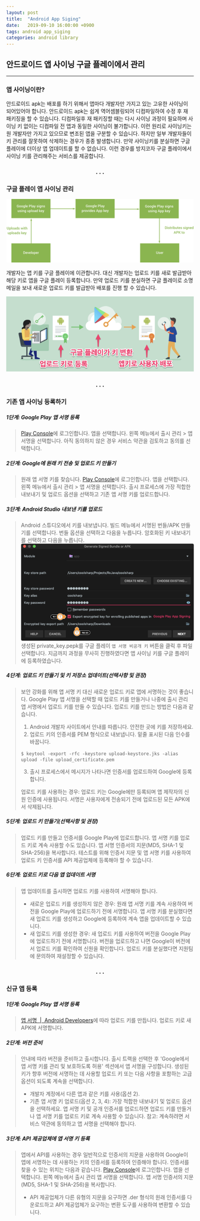 ```yaml
---
layout: post
title:  "Android App Siging"
date:   2019-09-10 16:00:00 +0900
tags: android app_siging
categories: android library
---
```


## 안드로이드 앱 사이닝 구글 플레이에서 관리
---
### 앱 사이닝이란?

안드로이드 apk는 배포를 하기 위해서 앱마다 개발자만 가지고 있는 고유한 사이닝이 되어있어야 합니다. 안드로이드 apk는 쉽게 역어셈블링되어 디컴파일하여 수정 후 재 패키징을 할 수 있습니다. 디컴파일후 재 패키징할 때는 다시 사이닝 과정이 필요하며 사이닝 키 없이는 디컴파일 전 앱과 동일한 사이닝이 불가합니다. 이런 원리로 사이닝키는 원 개발자만 가지고 있으므로 변조된 앱을 구분할 수 있습니다. 하지만 일부 개발자들이 키 관리를 잘못하여 삭제하는 경우가 종종 발생합니다. 만약 사이닝키를 분실하면 구글 플레이에 더이상 앱 업데이트를 할 수 없습니다. 이런 경우를 방지코자 구글 플레이에서 사이닝 키를 관리해주는 서비스를 제공합니다.

<h3 align="center">. . .</h3>

### 구글 플레이 앱 사이닝 관리

![9ac5ff19.png](/static/img/post/2019-09-10-android_app_signing/9ac5ff19.png)

개발자는 앱 키를 구글 플레이에 이관합니다. 대신 개발자는 업로드 키를 새로 발급받아 해당 키로 앱을 구글 플레이 등록합니다. 만약 업로드 키를 분실하면 구글 플레이로 소명 메일을 보내 새로운 업로드 키를 발급받아 배포를 진행 할 수 있습니다.

![76f8b4f7.png](/static/img/post/2019-09-10-android_app_signing/76f8b4f7.png)

<h3 align="center">. . .</h3>

### 기존 앱 사이닝 등록하기

##### 1단계: Google Play 앱 서명 등록

> [Play Console](https://play.google.com/apps/publish/)에 로그인합니다.
> 앱을 선택합니다.
> 왼쪽 메뉴에서 출시 관리 > 앱 서명을 선택합니다.
> 아직 동의하지 않은 경우 서비스 약관을 검토하고 동의를 선택합니다.

##### 2단계: Google에 원래 키 전송 및 업로드 키 만들기

> 원래 앱 서명 키를 찾습니다.
> [Play Console](https://play.google.com/apps/publish/)에 로그인합니다.
> 앱을 선택합니다.
> 왼쪽 메뉴에서 출시 관리 > 앱 서명을 선택합니다.
> 출시 프로세스에 가장 적합한 내보내기 및 업로드 옵션을 선택하고 기존 앱 서명 키를 업로드합니다.

##### 3단계: Android Studio 내보낸 키를 업로드

> Android 스튜디오에서 키를 내보냅니다.
> 빌드 메뉴에서 서명된 번들/APK 만들기를 선택합니다. 번들 옵션을 선택하고 다음을 누릅니다.
> 암호화된 키 내보내기를 선택하고 다음을 누릅니다.
> ![55248a28.png](/static/img/post/2019-09-10-android_app_signing/55248a28.png)
> 생성된 private_key.pepk를 구글 플레이 `앱 서명 비공개 키` 버튼을 클릭 후 파일 선택합니다.
> 지금까지 과정을 무사히 진행하였다면 앱 사이닝 키를 구글 플레이에 등록하였습니다.

##### 4단계: 업로드 키 만들기 및 키 저장소 업데이트(선택사항 및 권장)

> 보안 강화를 위해 앱 서명 키 대신 새로운 업로드 키로 앱에 서명하는 것이 좋습니다.
> Google Play 앱 서명을 선택할 때 업로드 키를 만들거나 나중에 출시 관리 앱 서명에서 업로드 키를 만들 수 있습니다.
> 업로드 키를 만드는 방법은 다음과 같습니다.
>
> 1. Android 개발자 사이트에서 안내를 따릅니다. 안전한 곳에 키를 저장하세요.
> 2. 업로드 키의 인증서를 PEM 형식으로 내보냅니다. 밑줄 표시된 다음 인수를 바꿉니다.
> ```shell
> $ keytool -export -rfc -keystore upload-keystore.jks -alias upload -file upload_certificate.pem
> ```
> 3. 출시 프로세스에서 메시지가 나타나면 인증서를 업로드하여 Google에 등록합니다.
>
> 업로드 키를 사용하는 경우:
> 업로드 키는 Google에만 등록되며 앱 제작자의 신원 인증에 사용됩니다.
> 서명은 사용자에게 전송되기 전에 업로드된 모든 APK에서 삭제됩니다.

##### 5단계: 업로드 키 만들기(선택사항 및 권장)

> 업로드 키를 만들고 인증서를 Google Play에 업로드합니다.
> 앱 서명 키를 업로드 키로 계속 사용할 수도 있습니다.
> 앱 서명 인증서의 지문(MD5, SHA-1 및 SHA-256)을 복사합니다.
> 테스트를 위해 인증서 지문 및 앱 서명 키를 사용하여 업로드 키 인증서를 API 제공업체에 등록해야 할 수 있습니다.

##### 6단계: 업로드 키로 다음 앱 업데이트 서명

> 앱 업데이트를 출시하면 업로드 키를 사용하여 서명해야 합니다.
> - 새로운 업로드 키를 생성하지 않은 경우: 원래 앱 서명 키를 계속 사용하여 버전을 Google Play에 업로드하기 전에 서명합니다. 앱 서명 키를 분실했다면 새 업로드 키를 생성하고 Google에 등록하여 계속 앱을 업데이트할 수 있습니다.
> - 새 업로드 키를 생성한 경우: 새 업로드 키를 사용하여 버전을 Google Play에 업로드하기 전에 서명합니다. 버전을 업로드하고 나면 Google이 버전에서 업로드 키를 확인하여 신원을 확인합니다. 업로드 키를 분실했다면 지원팀에 문의하여 재설정할 수 있습니다.

<h3 align="center">. . .</h3>

### 신규 앱 등록

##### 1단계: Google Play 앱 서명 등록

> [앱 서명  \|  Android Developers](https://developer.android.com/studio/publish/app-signing)에 따라 업로드 키를 만듭니다.
> 업로드 키로 새 APK에 서명합니다.

##### 2단계: 버전 준비

> 안내에 따라 버전을 준비하고 출시합니다.
> 출시 트랙을 선택한 후 'Google에서 앱 서명 키를 관리 및 보호하도록 허용' 섹션에서 앱 서명을 구성합니다.
> 생성된 키가 향후 버전에 서명하는 데 사용할 업로드 키 또는 다음 사항을 포함하는 고급 옵션이 되도록 계속을 선택합니다.
> - 개발자 계정에서 다른 앱과 같은 키를 사용(옵션 2).
> - 기존 앱 서명 키 업로드(옵션 2, 3, 4): 가장 적합한 내보내기 및 업로드 옵션을 선택하세요. 앱 서명 키 및 공개 인증서를 업로드하면 업로드 키를 만들거나 앱 서명 키를 업로드 키로 계속 사용할 수 있습니다.
> 참고: 계속하려면 서비스 약관에 동의하고 앱 서명을 선택해야 합니다.

##### 3단계: API 제공업체에 앱 서명 키 등록

> 앱에서 API를 사용하는 경우 일반적으로 인증서의 지문을 사용하여 Google이 앱에 서명하는 데 사용하는 키의 인증서를 등록하여 인증해야 합니다. 인증서를 찾을 수 있는 위치는 다음과 같습니다.
> [Play Console](https://play.google.com/apps/publish/)에 로그인합니다.
> 앱을 선택합니다.
> 왼쪽 메뉴에서 출시 관리 앱 서명을 선택합니다.
> 앱 서명 인증서의 지문(MD5, SHA-1 및 SHA-256)을 복사합니다.
>  - API 제공업체가 다른 유형의 지문을 요구하면 .der 형식의 원래 인증서를 다운로드하고 API 제공업체가 요구하는 변환 도구를 사용하여 변환할 수 있습니다.
